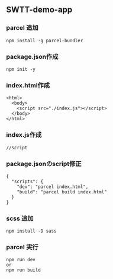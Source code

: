 ## SWTT-demo-app

### parcel 追加
```
npm install -g parcel-bundler
```

### package.json作成
```
npm init -y
```

### index.html作成
```
<html>
  <body>
    <script src="./index.js"></script>
  </body>
</html>
```
### index.js作成
```
//script
```

### package.jsonのscript修正
```
{
  "scripts": {
    "dev": "parcel index.html",
    "build": "parcel build index.html"
  }
}
```

### scss 追加
```
npm install -D sass
```

### parcel 実行
```
npm run dev
or
npm run build
```